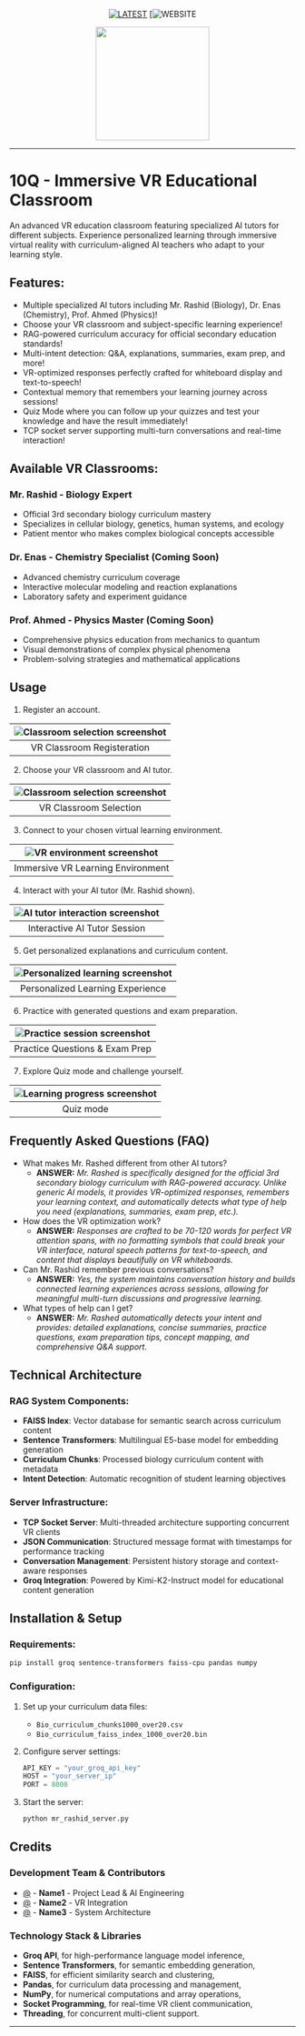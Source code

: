 <div align="center">

[NOTICE]: <> (Use "#region folding" extension by maptz for a better experience reading this file)

[![LATEST](https://)](https://)
[![WEBSITE]()


<a>
  <p align="center">
    <picture>
      <source media="(prefers-color-scheme: dark)" srcset="images/Logo">
      <img height="200px" src="images/mr_rashid_logo.png">
    </picture>
  </p>
</a>

</div>

***

# 10Q - Immersive VR Educational Classroom

An advanced VR education classroom featuring specialized AI tutors for different subjects. Experience personalized learning through immersive virtual reality with curriculum-aligned AI teachers who adapt to your learning style.

## Features:
- Multiple specialized AI tutors including Mr. Rashid (Biology), Dr. Enas (Chemistry), Prof. Ahmed (Physics)!
- Choose your VR classroom and subject-specific learning experience!
- RAG-powered curriculum accuracy for official secondary education standards!
- Multi-intent detection: Q&A, explanations, summaries, exam prep, and more!
- VR-optimized responses perfectly crafted for whiteboard display and text-to-speech!
- Contextual memory that remembers your learning journey across sessions!
- Quiz Mode where you can follow up your quizzes and test your knowledge and have the result immediately!
- TCP socket server supporting multi-turn conversations and real-time interaction!


## Available VR Classrooms:

### Mr. Rashid - Biology Expert
- Official 3rd secondary biology curriculum mastery
- Specializes in cellular biology, genetics, human systems, and ecology
- Patient mentor who makes complex biological concepts accessible

### Dr. Enas - Chemistry Specialist (Coming Soon)
- Advanced chemistry curriculum coverage
- Interactive molecular modeling and reaction explanations
- Laboratory safety and experiment guidance

### Prof. Ahmed - Physics Master (Coming Soon)
- Comprehensive physics education from mechanics to quantum
- Visual demonstrations of complex physical phenomena
- Problem-solving strategies and mathematical applications

## Usage

1. Register an account.
   
<div align="center">

| ![Classroom selection screenshot](screenshots/Registeration.png")|
|:---:|
| VR Classroom Registeration |

</div>

2. Choose your VR classroom and AI tutor.
   
<div align="center">

| ![Classroom selection screenshot](screenshots/)|
|:---:|
| VR Classroom Selection |

</div>

3. Connect to your chosen virtual learning environment.

<div align="center">

| ![VR environment screenshot](screenshots/vr_env.webp)|
|:---:|
| Immersive VR Learning Environment |

</div>

4. Interact with your AI tutor (Mr. Rashid shown).

<div align="center">

| ![AI tutor interaction screenshot](screenshots/Tutor_interaction.jpg)|
|:---:|
| Interactive AI Tutor Session |

</div>

5. Get personalized explanations and curriculum content.

<div align="center">

| ![Personalized learning screenshot](screenshots/)|
|:---:|
| Personalized Learning Experience |

</div>

6. Practice with generated questions and exam preparation.

<div align="center">

| ![Practice session screenshot](screenshots/)|
|:---:|
| Practice Questions & Exam Prep |

</div>

7. Explore Quiz mode and challenge yourself.

<div align="center">

| ![Learning progress screenshot](screenshots/)|
|:---:|
| Quiz mode |

</div>

## Frequently Asked Questions (FAQ)

- What makes Mr. Rashed different from other AI tutors?
  - **ANSWER:** *Mr. Rashed is specifically designed for the official 3rd secondary biology curriculum with RAG-powered accuracy. Unlike generic AI models, it provides VR-optimized responses, remembers your learning context, and automatically detects what type of help you need (explanations, summaries, exam prep, etc.).*
- How does the VR optimization work?
  - **ANSWER:** *Responses are crafted to be 70-120 words for perfect VR attention spans, with no formatting symbols that could break your VR interface, natural speech patterns for text-to-speech, and content that displays beautifully on VR whiteboards.*
- Can Mr. Rashid remember previous conversations?
  - **ANSWER:** *Yes, the system maintains conversation history and builds connected learning experiences across sessions, allowing for meaningful multi-turn discussions and progressive learning.*
- What types of help can I get?
  - **ANSWER:** *Mr. Rashed automatically detects your intent and provides: detailed explanations, concise summaries, practice questions, exam preparation tips, concept mapping, and comprehensive Q&A support.*

## Technical Architecture

### RAG System Components:
- **FAISS Index**: Vector database for semantic search across curriculum content
- **Sentence Transformers**: Multilingual E5-base model for embedding generation  
- **Curriculum Chunks**: Processed biology curriculum content with metadata
- **Intent Detection**: Automatic recognition of student learning objectives

### Server Infrastructure:
- **TCP Socket Server**: Multi-threaded architecture supporting concurrent VR clients
- **JSON Communication**: Structured message format with timestamps for performance tracking
- **Conversation Management**: Persistent history storage and context-aware responses
- **Groq Integration**: Powered by Kimi-K2-Instruct model for educational content generation

## Installation & Setup

### Requirements:
```bash
pip install groq sentence-transformers faiss-cpu pandas numpy
```

### Configuration:
1. Set up your curriculum data files:
   - `Bio_curriculum_chunks1000_over20.csv`
   - `Bio_curriculum_faiss_index_1000_over20.bin`

2. Configure server settings:
   ```python
   API_KEY = "your_groq_api_key"
   HOST = "your_server_ip"
   PORT = 8000
   ```

3. Start the server:
   ```bash
   python mr_rashid_server.py
   ```

## Credits
### Development Team & Contributors

- [@](https://github.com/) - **Name1** - Project Lead & AI Engineering
- [@](https://github.com/) - **Name2** - VR Integration
- [@](https://github.com/) - **Name3** - System Architecture

### Technology Stack & Libraries
- **Groq API**, for high-performance language model inference,
- **Sentence Transformers**, for semantic embedding generation,
- **FAISS**, for efficient similarity search and clustering,
- **Pandas**, for curriculum data processing and management,
- **NumPy**, for numerical computations and array operations,
- **Socket Programming**, for real-time VR client communication,
- **Threading**, for concurrent multi-client support.

---